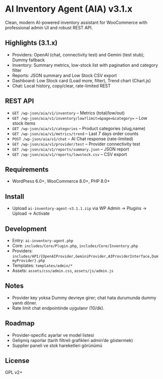 # AI Inventory Agent (AIA) v3.1.x

Clean, modern AI-powered inventory assistant for WooCommerce with professional admin UI and robust REST API.

## Highlights (3.1.x)
- Providers: OpenAI (chat, connectivity test) and Gemini (test stub); Dummy fallback
- Inventory: Summary metrics, low-stock list with pagination and category filter
- Reports: JSON summary and Low Stock CSV export
- Dashboard: Low Stock card (Load more, filter), Trend chart (Chart.js)
- Chat: Local history, copy/clear, rate-limited REST

## REST API
- `GET /wp-json/aia/v1/inventory` – Metrics (total/low/out)
- `GET /wp-json/aia/v1/inventory/low?limit=&page=&category=` – Low stock items
- `GET /wp-json/aia/v1/categories` – Product categories (slug,name)
- `GET /wp-json/aia/v1/metrics/trend` – Last 7 days order counts
- `POST /wp-json/aia/v1/chat` – AI Chat response (rate-limited)
- `GET /wp-json/aia/v1/provider/test` – Provider connectivity test
- `GET /wp-json/aia/v1/reports/summary.json` – JSON report
- `GET /wp-json/aia/v1/reports/lowstock.csv` – CSV export

## Requirements
- WordPress 6.0+, WooCommerce 8.0+, PHP 8.0+

## Install
- Upload `ai-inventory-agent-v3.1.1.zip` via WP Admin → Plugins → Upload → Activate

## Development
- Entry: `ai-inventory-agent.php`
- Core: `includes/Core/Plugin.php`, `includes/Core/Inventory.php`
- Providers: `includes/API/{OpenAIProvider,GeminiProvider,AIProviderInterface,DummyProvider}.php`
- Templates: `templates/admin/*`
- Assets: `assets/css/admin.css`, `assets/js/admin.js`

## Notes
- Provider key yoksa Dummy devreye girer; chat hata durumunda dummy yanıtı döner.
- Rate limit chat endpointinde uygulanır (10/dk).

## Roadmap
- Provider-specific ayarlar ve model listesi
- Gelişmiş raporlar (tarih filtreli grafikleri admin’de göstermek)
- Supplier paneli ve stok hareketleri görünümü

## License
GPL v2+